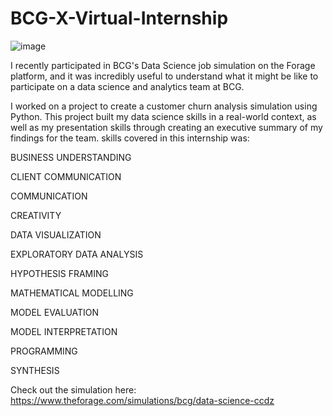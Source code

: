 # BCG-X-Virtual-Internship
![image](https://github.com/99-chetna/BCG-X-Virtual-Internship/assets/112334463/45f06e34-f1bd-4328-a562-a418383a616f)

I recently participated in BCG's Data Science job simulation on the Forage platform, and it was incredibly useful to understand what it might be like to participate on a data science and analytics team at BCG.

I worked on a project to create a customer churn analysis simulation using Python. This project built my data science skills in a real-world context, as well as my presentation skills through creating an executive summary of my findings for the team. skills covered in this internship was:

BUSINESS UNDERSTANDING

CLIENT COMMUNICATION

COMMUNICATION

CREATIVITY

DATA VISUALIZATION

EXPLORATORY DATA ANALYSIS

HYPOTHESIS FRAMING

MATHEMATICAL MODELLING

MODEL EVALUATION

MODEL INTERPRETATION

PROGRAMMING

SYNTHESIS


Check out the simulation here: https://www.theforage.com/simulations/bcg/data-science-ccdz
